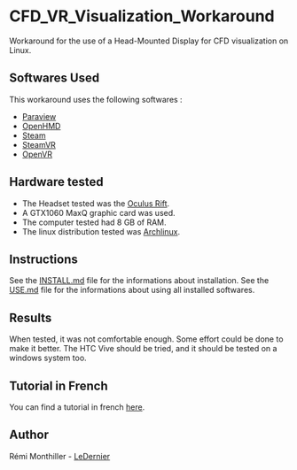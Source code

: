# CFD_VR_Visualization_Workaround
Workaround for the use of a Head-Mounted Display for CFD visualization on Linux.

## Softwares Used
This workaround uses the following softwares :
* [Paraview](https://www.paraview.org/)
* [OpenHMD](http://www.openhmd.net/)
* [Steam](https://store.steampowered.com/)
* [SteamVR](https://steamcommunity.com/steamvr)
* [OpenVR](https://github.com/ValveSoftware/openvr)

## Hardware tested
* The Headset tested was the [Oculus Rift](https://www.oculus.com/rift/).
* A GTX1060 MaxQ graphic card was used.
* The computer tested had 8 GB of RAM.
* The linux distribution tested was [Archlinux](https://www.archlinux.org/).

## Instructions
See the [INSTALL.md](INSTALL.md) file for the informations about installation.
See the [USE.md](USE.md) file for the informations about using all installed softwares.

## Results
When tested, it was not comfortable enough. Some effort could be done to make it better. The HTC Vive should be tried, and it should be tested on a windows system too.

## Tutorial in French
You can find a tutorial in french [here](http://hmf.enseeiht.fr/travaux/beiepe/2019/visualisation-avec-lunettes-3d-des-champs).

## Author
Rémi Monthiller - [LeDernier](https://github.com/LeDernier)
